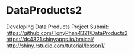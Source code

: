 # DataProducts2

Developing Data Products
Project Submit:
https://github.com/TonyPhan4321/DataProducts2
https://ds4321.shinyapps.io/bmical/
http://shiny.rstudio.com/tutorial/lesson1/
